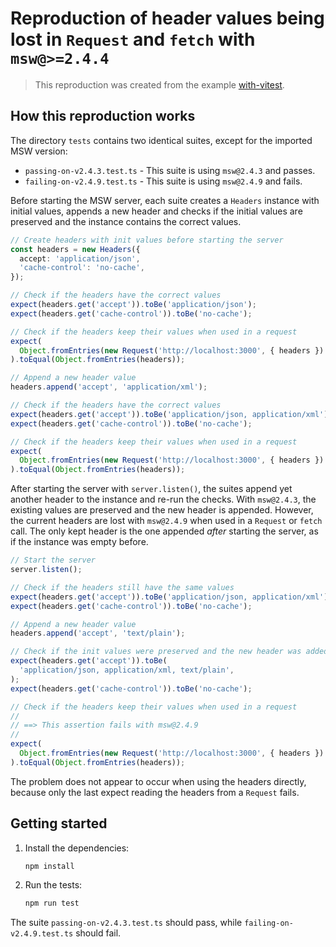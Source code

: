 # Reproduction of header values being lost in `Request` and `fetch` with `msw@>=2.4.4`

> This reproduction was created from the example
> [with-vitest](https://github.com/mswjs/examples/tree/main/examples/with-vitest).

## How this reproduction works

The directory `tests` contains two identical suites, except for the imported MSW
version:

- `passing-on-v2.4.3.test.ts` - This suite is using `msw@2.4.3` and passes.
- `failing-on-v2.4.9.test.ts` - This suite is using `msw@2.4.9` and fails.

Before starting the MSW server, each suite creates a `Headers` instance with
initial values, appends a new header and checks if the initial values are
preserved and the instance contains the correct values.

```ts
// Create headers with init values before starting the server
const headers = new Headers({
  accept: 'application/json',
  'cache-control': 'no-cache',
});

// Check if the headers have the correct values
expect(headers.get('accept')).toBe('application/json');
expect(headers.get('cache-control')).toBe('no-cache');

// Check if the headers keep their values when used in a request
expect(
  Object.fromEntries(new Request('http://localhost:3000', { headers }).headers),
).toEqual(Object.fromEntries(headers));

// Append a new header value
headers.append('accept', 'application/xml');

// Check if the headers have the correct values
expect(headers.get('accept')).toBe('application/json, application/xml');
expect(headers.get('cache-control')).toBe('no-cache');

// Check if the headers keep their values when used in a request
expect(
  Object.fromEntries(new Request('http://localhost:3000', { headers }).headers),
).toEqual(Object.fromEntries(headers));
```

After starting the server with `server.listen()`, the suites append yet another
header to the instance and re-run the checks. With `msw@2.4.3`, the existing
values are preserved and the new header is appended. However, the current
headers are lost with `msw@2.4.9` when used in a `Request` or `fetch` call. The
only kept header is the one appended _after_ starting the server, as if the
instance was empty before.

```ts
// Start the server
server.listen();

// Check if the headers still have the same values
expect(headers.get('accept')).toBe('application/json, application/xml');
expect(headers.get('cache-control')).toBe('no-cache');

// Append a new header value
headers.append('accept', 'text/plain');

// Check if the init values were preserved and the new header was added
expect(headers.get('accept')).toBe(
  'application/json, application/xml, text/plain',
);
expect(headers.get('cache-control')).toBe('no-cache');

// Check if the headers keep their values when used in a request
//
// ==> This assertion fails with msw@2.4.9
//
expect(
  Object.fromEntries(new Request('http://localhost:3000', { headers }).headers),
).toEqual(Object.fromEntries(headers));
```

The problem does not appear to occur when using the headers directly, because
only the last expect reading the headers from a `Request` fails.

## Getting started

1. Install the dependencies:

   ```bash
   npm install
   ```

2. Run the tests:

   ```bash
   npm run test
   ```

The suite `passing-on-v2.4.3.test.ts` should pass, while
`failing-on-v2.4.9.test.ts` should fail.

